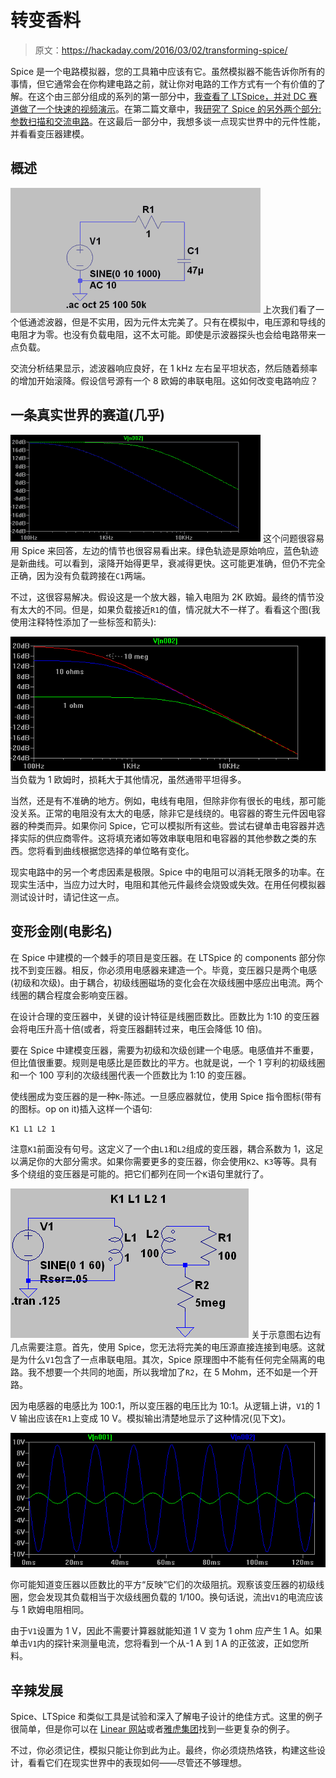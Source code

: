# 转变香料

> 原文：<https://hackaday.com/2016/03/02/transforming-spice/>

Spice 是一个电路模拟器，您的工具箱中应该有它。虽然模拟器不能告诉你所有的事情，但它通常会在你构建电路之前，就让你对电路的工作方式有一个有价值的了解。在这个由三部分组成的系列的第一部分中，[我查看了 LTSpice，并对 DC 赛道做了一个快速的视频演示](http://hackaday.com/2016/02/26/adding-spice-to-your-workbench/)。在第二篇文章中，我[研究了 Spice 的另外两个部分:参数扫描和交流电路](http://hackaday.com/2016/02/29/spice-power/)。在这最后一部分中，我想多谈一点现实世界中的元件性能，并看看变压器建模。

## 概述

[![lowpasss](img/a36454215876c433adb4222358673405.png)](https://hackaday.com/wp-content/uploads/2016/02/lowpasss.png) 上次我们看了一个低通滤波器，但是不实用，因为元件太完美了。只有在模拟中，电压源和导线的电阻才为零。也没有负载电阻，这不太可能。即使是示波器探头也会给电路带来一点负载。

交流分析结果显示，滤波器响应良好，在 1 kHz 左右呈平坦状态，然后随着频率的增加开始滚降。假设信号源有一个 8 欧姆的串联电阻。这如何改变电路响应？

## 一条真实世界的赛道(几乎)

[![plot8](img/81ecf4fb69275fb6eac30ff443f3d556.png)](https://hackaday.com/wp-content/uploads/2016/02/plot8.png) 这个问题很容易用 Spice 来回答，左边的情节也很容易看出来。绿色轨迹是原始响应，蓝色轨迹是新曲线。可以看到，滚降开始得更早，衰减得更快。这可能更准确，但仍不完全正确，因为没有负载跨接在`C1`两端。

不过，这很容易解决。假设这是一个放大器，输入电阻为 2K 欧姆。最终的情节没有太大的不同。但是，如果负载接近`R1`的值，情况就大不一样了。看看这个图(我使用注释特性添加了一些标签和箭头):

[![plot2](img/27c3dc3291b1280148ff4df2dd1a50a6.png)](https://hackaday.com/wp-content/uploads/2016/02/plot2.png) 当负载为 1 欧姆时，损耗大于其他情况，虽然通带平坦得多。

当然，还是有不准确的地方。例如，电线有电阻，但除非你有很长的电线，那可能没关系。正常的电阻没有太大的电感，除非它是线绕的。电容器的寄生元件因电容器的种类而异。如果你问 Spice，它可以模拟所有这些。尝试右键单击电容器并选择实际的供应商零件。这将填充诸如等效串联电阻和电容器的其他参数之类的东西。您将看到曲线根据您选择的单位略有变化。

现实电路中的另一个考虑因素是极限。Spice 中的电阻可以消耗无限多的功率。在现实生活中，当应力过大时，电阻和其他元件最终会烧毁或失效。在用任何模拟器测试设计时，请记住这一点。

## 变形金刚(电影名)

在 Spice 中建模的一个棘手的项目是变压器。在 LTSpice 的 components 部分你找不到变压器。相反，你必须用电感器来建造一个。毕竟，变压器只是两个电感(初级和次级)。由于耦合，初级线圈磁场的变化会在次级线圈中感应出电流。两个线圈的耦合程度会影响变压器。

在设计合理的变压器中，关键的设计特征是线圈匝数比。匝数比为 1:10 的变压器会将电压升高十倍(或者，将变压器翻转过来，电压会降低 10 倍)。

要在 Spice 中建模变压器，需要为初级和次级创建一个电感。电感值并不重要，但比值很重要。规则是电感比是匝数比的平方。也就是说，一个 1 亨利的初级线圈和一个 100 亨利的次级线圈代表一个匝数比为 1:10 的变压器。

使线圈成为变压器的是一种`K`-陈述。一旦感应器就位，使用 Spice 指令图标(带有的图标。op on it)插入这样一个语句:

```
K1 L1 L2 1
```

注意`K1`前面没有句号。这定义了一个由`L1`和`L2`组成的变压器，耦合系数为 1，这足以满足你的大部分需求。如果你需要更多的变压器，你会使用`K2`、`K3`等等。具有多个绕组的变压器是可能的。把它们都列在同一个`K`语句里就行了。

[![xf1](img/938fbcc505e4c1d3a883158d0a08b109.png)](https://hackaday.com/wp-content/uploads/2016/02/xf1.png) 关于示意图右边有几点需要注意。首先，使用 Spice，您无法将完美的电压源直接连接到电感。这就是为什么`V1`包含了一点串联电阻。其次，Spice 原理图中不能有任何完全隔离的电路。我不想要一个共同的地面，所以我增加了`R2`，在 5 Mohm，还不如是一个开路。

因为电感器的电感比为 100:1，所以变压器的电压比为 10:1。从逻辑上讲，`V1`的 1 V 输出应该在`R1`上变成 10 V。模拟输出清楚地显示了这种情况(见下文)。

[![xf2](img/c3a3673826f18a9cd132f7b6f3e0eee6.png)](https://hackaday.com/wp-content/uploads/2016/02/xf2.png)

你可能知道变压器以匝数比的平方“反映”它们的次级阻抗。观察该变压器的初级线圈，您会发现其负载相当于次级线圈负载的 1/100。换句话说，流出`V1`的电流应该与 1 欧姆电阻相同。

由于`V1`设置为 1 V，因此不需要计算器就能知道 1 V 变为 1 ohm 应产生 1 A。如果单击`V1`内的探针来测量电流，您将看到一个从-1 A 到 1 A 的正弦波，正如您所料。

## 辛辣发展

Spice、LTSpice 和类似工具是试验和深入了解电子设计的绝佳方式。这里的例子很简单，但是你可以在 [Linear 网站](http://www.linear.com/designtools/software/demo_circuits.php)或者[雅虎集团](https://groups.yahoo.com/neo/groups/LTspice/info)找到一些更复杂的例子。

不过，你必须记住，模拟只能让你到此为止。最终，你必须烧热烙铁，构建这些设计，看看它们在现实世界中的表现如何——尽管还不够理想。